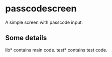 # passcodescreen

A simple screen with passcode input.

## Some details

lib\* contains main code.
test\* contains test code.
